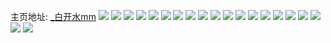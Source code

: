 主页地址: [_白开水mm](https://weibo.com/u/6926497257) 
![](https://wx4.sinaimg.cn/mw2000/007yKSlHly1h9qamh2xhrj30u010h46u.jpg) 
![](https://wx4.sinaimg.cn/mw2000/007yKSlHly1h9fxpxnezvj30u0140469.jpg) 
![](https://wx4.sinaimg.cn/mw2000/007yKSlHly1h9fxxt4ziij30xr0padn8.jpg) 
![](https://wx4.sinaimg.cn/mw2000/007yKSlHly1h8qrwpvyk2j30wi0gx0up.jpg) 
![](https://wx4.sinaimg.cn/mw2000/007yKSlHly1h3cknm9qp7j31ds0n0kdv.jpg) 
![](https://wx4.sinaimg.cn/mw2000/007yKSlHly1h0d66pht0tj30mi0u0k00.jpg) 
![](https://wx4.sinaimg.cn/mw2000/007yKSlHly1h08jpsnr2lj30u00u0aeh.jpg) 
![](https://wx4.sinaimg.cn/mw2000/007yKSlHly1gzzae941zzj30n00dndgy.jpg) 
![](https://wx4.sinaimg.cn/mw2000/007yKSlHly1gzzae9cztej30n00j8abq.jpg) 
![](https://wx4.sinaimg.cn/mw2000/007yKSlHly1gzzact8n4lj30n00eagmm.jpg) 
![](https://wx4.sinaimg.cn/mw2000/007yKSlHly1gzzacspdxpj30n00kqmyz.jpg) 
![](https://wx4.sinaimg.cn/mw2000/007yKSlHly1gzzacsyehuj30n00oyta8.jpg) 
![](https://wx4.sinaimg.cn/mw2000/007yKSlHly1gzzacsh3r8j30n00je0u8.jpg) 
![](https://wx4.sinaimg.cn/mw2000/007yKSlHly1gzzafba4bqj30mz0ia75m.jpg) 
![](https://wx4.sinaimg.cn/mw2000/007yKSlHly1gzzakm07hej30n006m0sz.jpg) 
![](https://wx4.sinaimg.cn/mw2000/007yKSlHly1gzzakm9ihnj30n00fkjs8.jpg) 
![](https://wx4.sinaimg.cn/mw2000/007yKSlHly1gzzaodlmj9j30jt10b76d.jpg) 
![](https://wx4.sinaimg.cn/mw2000/007yKSlHly1gzzavj7k24j30n00gy40d.jpg) 
![](https://wx4.sinaimg.cn/mw2000/007yKSlHly1gzzb4j4x04j30n006h74o.jpg) 
![](https://wx4.sinaimg.cn/mw2000/007yKSlHly1gzyaw424djj30rx0u047t.jpg) 
